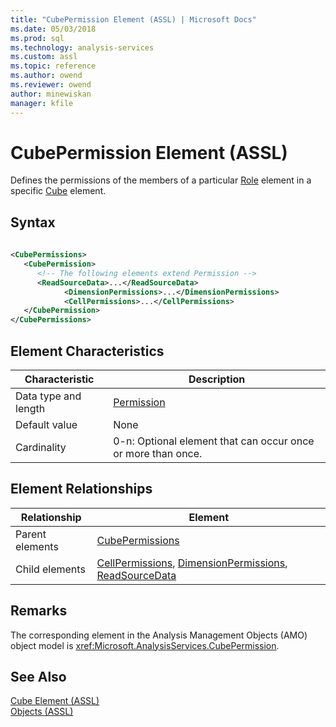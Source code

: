 ```yaml
---
title: "CubePermission Element (ASSL) | Microsoft Docs"
ms.date: 05/03/2018
ms.prod: sql
ms.technology: analysis-services
ms.custom: assl
ms.topic: reference
ms.author: owend
ms.reviewer: owend
author: minewiskan
manager: kfile
---
```

# CubePermission Element (ASSL)

  Defines the permissions of the members of a particular [Role](objects/role-element-assl.md) element in a specific [Cube](objects/cube-element-assl.md) element.  
  
## Syntax  
  
```xml  
  
<CubePermissions>  
   <CubePermission>  
      <!-- The following elements extend Permission -->  
      <ReadSourceData>...</ReadSourceData>  
            <DimensionPermissions>...</DimensionPermissions>  
            <CellPermissions>...</CellPermissions>  
   </CubePermission>  
</CubePermissions>  
```  
  
## Element Characteristics  
  
|Characteristic|Description|  
|--------------------|-----------------|  
|Data type and length|[Permission](data-type/permission-data-type-assl.md)|  
|Default value|None|  
|Cardinality|0-n: Optional element that can occur once or more than once.|  
  
## Element Relationships  
  
|Relationship|Element|  
|------------------|-------------|  
|Parent elements|[CubePermissions](collections/cubepermissions-element-assl.md)|  
|Child elements|[CellPermissions](collections/cellpermissions-element-assl.md), [DimensionPermissions](collections/dimensionpermissions-element-assl.md), [ReadSourceData](properties/readsourcedata-element-assl.md)|  
  
## Remarks  
 The corresponding element in the Analysis Management Objects (AMO) object model is <xref:Microsoft.AnalysisServices.CubePermission>.  
  
## See Also  
 [Cube Element &#40;ASSL&#41;](objects/cube-element-assl.md)   
 [Objects &#40;ASSL&#41;](objects/objects-assl.md)  
  
  
